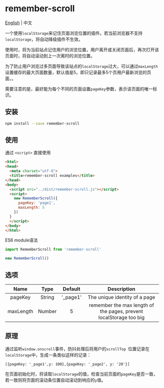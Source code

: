# remember-scroll
[English](https://github.com/fengxianqi/remember-scroll) | 中文


一个使用`localStorage`来记住页面浏览位置的插件。若当前浏览器不支持`localStorage`，将自动降级插件不生效。

使用时，将为当前站点记住用户的浏览位置，用户离开或关闭页面后，再次打开该页面时，将自动滚动到上一次离时的浏览位置。

为了防止用户浏览过多页面导致该站点的`localStorage`过大，可以通过```maxLength```设置缓存的最大页面数量，默认值是5，即只记录最多5个页用户最新浏览的页面，。

需要注意的是，最好能为每个不同的页面设置```pageKey```参数，表示该页面的唯一标识。

## 安装
```bash
npm install --save remember-scroll
```
## 使用
通过 `<script>` 直接使用
```html
<html>
<head>
  <meta charset="utf-8">
  <title>remember-scroll examples</title>
</head>
<body>
  <script src="../dist/remember-scroll.js"></script>
  <script>
    new RememberScroll({
      pageKey: 'page1',
      maxLength: 5
    })
  }
  </script>
</body>
</html>
```
ES6 module语法
```javascript
import RememberScroll from 'remember-scroll'

new RememberScroll()
```

## 选项
| Name | Type | Default | Description |
| :--: | :--: | :--: | :--: |
| pageKey | String | '_page1' | The unique identity of a page |
| maxLength | Number | 5 | remember the max length of the pages, prevent localStorage too big |

## 原理
通过监听```window.onscroll```事件，防抖处理后将用户的```scrollTop ```位置记录在`localStorage`中，生成一条类似这样的记录：
```
[{pageKey: '_page1',y: 100},{pageKey: '_page2', y: '20'}]
```
在页面初始化时，将读取`localStorage`的值，检查当前页面的`pageKey`是否一致，若一致则将页面的滚动条位置自动滚动到响应的`y`值。

